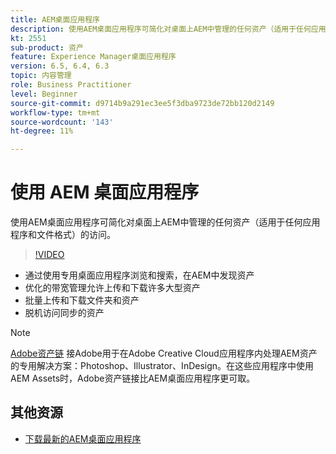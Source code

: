 ```yaml
---
title: AEM桌面应用程序
description: 使用AEM桌面应用程序可简化对桌面上AEM中管理的任何资产（适用于任何应用程序和文件格式）的访问。
kt: 2551
sub-product: 资产
feature: Experience Manager桌面应用程序
version: 6.5, 6.4, 6.3
topic: 内容管理
role: Business Practitioner
level: Beginner
source-git-commit: d9714b9a291ec3ee5f3dba9723de72bb120d2149
workflow-type: tm+mt
source-wordcount: '143'
ht-degree: 11%

---
```



# 使用 AEM 桌面应用程序

使用AEM桌面应用程序可简化对桌面上AEM中管理的任何资产（适用于任何应用程序和文件格式）的访问。

>[!VIDEO](https://video.tv.adobe.com/v/28868/?quality=12&learn=on)

+ 通过使用专用桌面应用程序浏览和搜索，在AEM中发现资产
+ 优化的带宽管理允许上传和下载许多大型资产
+ 批量上传和下载文件夹和资产
+ 脱机访问同步的资产

>[!NOTE]
>
> [Adobe资产链](./adobe-asset-link.md) 接Adobe用于在Adobe Creative Cloud应用程序内处理AEM资产的专用解决方案：Photoshop、Illustrator、InDesign。在这些应用程序中使用AEM Assets时，Adobe资产链接比AEM桌面应用程序更可取。

## 其他资源

+ [下载最新的AEM桌面应用程序](https://docs.adobe.com/content/help/zh-Hans/experience-manager-desktop-app/using/release-notes.html)
